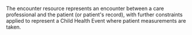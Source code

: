 The encounter resource represents an encounter between a care professional and the patient (or patient's record), with further constraints applied to represent a Child Health Event where patient measurements are taken.